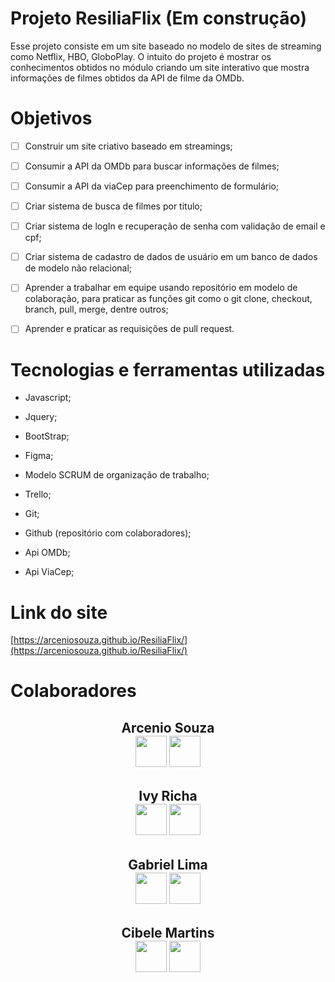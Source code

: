 # Projeto ResiliaFlix (Em construção)

Esse projeto consiste em um site baseado no modelo de sites de streaming como Netflix, HBO, GloboPlay. O intuito do projeto é mostrar os conhecimentos obtidos no módulo criando um site interativo que mostra informações de filmes obtidos da API de filme da OMDb.

# Objetivos

- [ ] Construir um site criativo baseado em streamings;

- [ ] Consumir a API da OMDb para buscar informações de filmes;

- [ ] Consumir a API da viaCep para preenchimento de formulário;

- [ ] Criar sistema de busca de filmes por titulo;

- [ ] Criar sistema de logIn e recuperação de senha com validação de email e cpf;

- [ ] Criar sistema de cadastro de dados de usuário em um banco de dados de modelo não relacional;

- [ ] Aprender a trabalhar em equipe usando repositório em modelo de colaboração, para praticar as funções git como o git clone, checkout, branch, pull, merge, dentre outros;

- [ ] Aprender e praticar as requisições de pull request.

# Tecnologias e ferramentas utilizadas

 - Javascript;

 - Jquery;

 - BootStrap;

 - Figma;

 - Modelo SCRUM de organização de trabalho;

 - Trello;

 - Git;

 - Github (repositório com colaboradores);

 - Api OMDb;

 - Api ViaCep;

 # Link do site

 [https://arceniosouza.github.io/ResiliaFlix/](https://arceniosouza.github.io/ResiliaFlix/)

 # Colaboradores
 
   <div align="center">
      <h2>Arcenio Souza <br> 
        <a href="https://www.linkedin.com/in/arceniofso/"><img width="50" height="50" src="https://img.icons8.com/color/48/000000/linkedin.png"/></a>
        <a href="https://github.com/ArcenioSouza"><img width="50" height="50" src="https://img.icons8.com/fluency-systems-filled/48/000000/github.png"/></a>
      </h2>  
   </div>
   
   <div align="center">
      <h2>Ivy Richa <br> 
        <a href="https://www.linkedin.com/in/ivy-richa-30632517a/"><img width="50" height="50" src="https://img.icons8.com/color/48/000000/linkedin.png"/></a>
        <a href="https://github.com/Ivyrch"><img width="50" height="50" src="https://img.icons8.com/fluency-systems-filled/48/000000/github.png"/></a>
      </h2>  
   </div>
   
   <div align="center">
      <h2>Gabriel Lima <br> 
        <a href="https://www.linkedin.com/in/gabrielimasantos/"><img width="50" height="50" src="https://img.icons8.com/color/48/000000/linkedin.png"/></a>
        <a href="https://github.com/eogakrl"><img width="50" height="50" src="https://img.icons8.com/fluency-systems-filled/48/000000/github.png"/></a>
      </h2>  
   </div>
   
   <div align="center">
      <h2>Cibele Martins <br> 
        <a href="https://www.linkedin.com/in/cibele-martins-85b910169/"><img width="50" height="50" src="https://img.icons8.com/color/48/000000/linkedin.png"/></a>
        <a href="https://github.com/CibeleMartins"><img width="50" height="50" src="https://img.icons8.com/fluency-systems-filled/48/000000/github.png"/></a>
      </h2>  
   </div>
   
   


 


